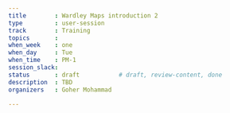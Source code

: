 ```yaml
---
title        : Wardley Maps introduction 2
type         : user-session
track        : Training
topics       : 
when_week    : one
when_day     : Tue
when_time    : PM-1
session_slack:
status       : draft           # draft, review-content, done
description  : TBD
organizers   : Goher Mohammad

---
```


<!--(add intro)

## WHY

(...)

## What

(...)

## Outcomes

(...)

## References

(...)


## Previous-->
